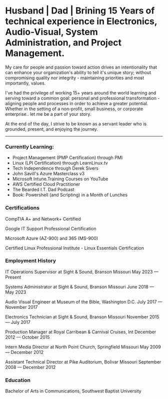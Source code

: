 # Husband | Dad | Brining 15 Years of technical experience in Electronics, Audio-Visual, System Administration, and Project Management. 

My care for people and passion toward action drives an intentionality that can enhance your organization's ability to tell it's unique story; without compromising quality nor integrity - maintaining priorities and most importantly, values. 

I've had the privilege of working 15+ years around the world learning and serving toward a common goal: personal and professional transformation - aligning people and processes in order to achieve a greater potential. Whether in the setting of a non-profit, small business, or corporate enterprise.. let me be a part of your story. 

At the end of the day, I strive to be known as a servant leader who is grounded, present, and enjoying the journey. 

---

### Currently Learning: 

- Project Management (PMP Certification) through PMI
- Linux (LPI Certification) through LearnLinux.tv
- Tech Independence through Derek Sivers
- John Savill's Azure Masterclass v3
- Microsoft Intune.Training Courses on YouTube
- AWS Certified Cloud Practitioner
- The Bearded I.T. Dad Podcast
- Book: Powershell (and Scripting) in a Month of Lunches

### Certifications 

CompTIA A+ and Network+ Certified 

Google IT Support Professional Certification 

Microsoft Azure (AZ-900) and 365 (MS-900) 

Certified Linux Professional Institute - Linux Essentials Certification 

### Employment History 

IT Operations Supervisor at Sight & Sound, Branson Missouri May 2023 — Present 

Systems Administrator at Sight & Sound, Branson Missouri June 2018 — May 2023 

Audio Visual Engineer at Museum of the Bible, Washington D.C. July 2017 — November 2017 

Electronics Technician at Sight & Sound, Branson Missouri November 2015 — July 2017 

Production Manager at Royal Carribean & Carnival Cruises, Int December 2012 — October 2015 

Intern Media Director at North Point Church, Springfield Missouri May 2009 — December 2012 

Assistant Technical Director at Pike Auditorium, Bolivar Missouri September 2008 — December 2012 

### Education 

Bachelor of Arts in Communications, Southwest Baptist University


<!--
**jonriggert/jonriggert** is a ✨ _special_ ✨ repository because its `README.md` (this file) appears on your GitHub profile.

Here are some ideas to get you started:

- 🔭 I’m currently working on ...
- 🌱 I’m currently learning ...
- 👯 I’m looking to collaborate on ...
- 🤔 I’m looking for help with ...
- 💬 Ask me about ...
- 📫 How to reach me: ...
- 😄 Pronouns: ...
- ⚡ Fun fact: ...
-->
